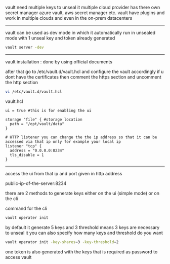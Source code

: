 vault need multiple keys to unseal it 
multiple cloud provider has there own secret manager azure vault, aws secret manager etc.
vault have plugins and work in multiple clouds and even in the on-prem datacenters

---

vault can be used as dev mode in which it automatically run in unsealed mode with 1 unseal key and token already generated
```bash
vault server -dev
```
---
vault installation : done by using official documents 

after that go to /etc/vault.d/vault.hcl and configure the vault accordingly if u dont have the certificates then comment the https section and uncomment the http section
```bash
vi /etc/vault.d/vault.hcl
```
vault.hcl

```hcl
ui = true #this is for enabling the ui

storage "file" { #storage location
  path = "/opt/vault/data"
}

# HTTP listener you can change the the ip address so that it can be accessed via that ip only for example your local ip
listener "tcp" {
  address = "0.0.0.0:8234"
  tls_disable = 1
}
```

---

access the ui from that ip and port given in http address

public-ip-of-the-server:8234

there are 2 methods to generate keys either on the ui (simple mode) or on the cli

command for the cli

```bash
vault operater init
```
by default it generate 5 keys and 3 threshold means 3 keys are necessary to unseal it you can also specify how many keys and threshold do you want
```bash
vault operator init -key-shares=3 -key-threshold=2
```
one token is also generated with the keys that is required as password to access vault


